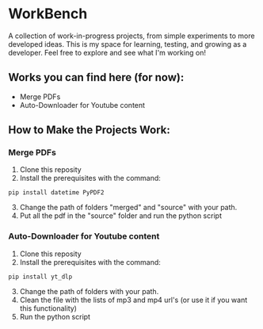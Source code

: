 # WorkBench
A collection of work-in-progress projects, from simple experiments to more developed ideas. This is my space for learning, testing, and growing as a developer. 
Feel free to explore and see what I'm working on!
## Works you can find here (for now):
- Merge PDFs
- Auto-Downloader for Youtube content

## How to Make the Projects Work:
### Merge PDFs
1. Clone this reposity
2. Install the prerequisites with the command:
```
pip install datetime PyPDF2
```
3. Change the path of folders "merged" and "source" with your path.
4. Put all the pdf in the "source" folder and run the python script
### Auto-Downloader for Youtube content
1. Clone this reposity
2. Install the prerequisites with the command:
```
pip install yt_dlp
```
3. Change the path of folders with your path.
4. Clean the file with the lists of mp3 and mp4 url's (or use it if you want this functionality)
5. Run the python script
